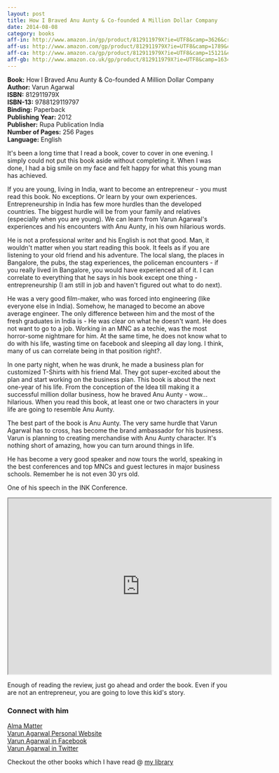 ```yaml
---
layout: post
title: How I Braved Anu Aunty & Co-founded A Million Dollar Company
date: 2014-08-08
category: books
aff-in: http://www.amazon.in/gp/product/812911979X?ie=UTF8&camp=3626&creativeASIN=812911979X&linkCode=xm2&tag=smileprem-in-21
aff-us: http://www.amazon.com/gp/product/812911979X?ie=UTF8&camp=1789&creativeASIN=812911979X&linkCode=xm2&tag=smileprem-us-20
aff-ca: http://www.amazon.ca/gp/product/812911979X?ie=UTF8&camp=15121&creativeASIN=812911979X&linkCode=xm2&tag=smileprem-ca-20
aff-gb: http://www.amazon.co.uk/gp/product/812911979X?ie=UTF8&camp=1634&creativeASIN=812911979X&linkCode=xm2&tag=smileprem-gb-21
---
```


**Book:** How I Braved Anu Aunty & Co-founded A Million Dollar Company  
**Author:** Varun Agarwal  
**ISBN:** 812911979X  
**ISBN-13:** 9788129119797  
**Binding:** Paperback  
**Publishing Year:** 2012  
**Publisher:** Rupa Publication India  
**Number of Pages:** 256 Pages  
**Language:** English  

It's been a long time that I read a book, cover to cover in one evening. I simply could not put this book aside without completing it. When I was done, I had a big smile on my face and felt happy for what this young man has achieved.  

If you are young, living in India, want to become an entrepreneur - you must read this book. No exceptions. Or learn by your own experiences. Entrepreneurship in India has few more hurdles than the developed countries. The biggest hurdle will be from your family and relatives (especially when you are young). We can learn from Varun Agarwal's experiences and his encounters with Anu Aunty, in his own hilarious words.

He is not a professional writer and his English is not that good. Man, it wouldn't matter when you start reading this book. It feels as if you are listening to your old friend and his adventure. The local slang, the places in Bangalore, the pubs, the stag experiences, the policeman encounters - if you really lived in Bangalore, you would have experienced all of it. I can correlate to everything that he says in his book except one thing - entrepreneurship (I am still in job and haven't figured out what to do next).

He was a very good film-maker, who was forced into engineering (like everyone else in India). Somehow, he managed to become an above average engineer. The only difference between him and the most of the fresh graduates in India is - He was clear on what he doesn't want. He does not want to go to a job. Working in an MNC as a techie, was the most horror-some nightmare for him. At the same time, he does not know what to do with his life, wasting time on facebook and sleeping all day long. I think, many of us can correlate being in that position right?.

In one party night, when he was drunk, he made a business plan for customized T-Shirts with his friend Mal. They got super-excited about the plan and start working on the business plan. This book is about the next one-year of his life. From the conception of the Idea till making it a successful million dollar business, how he braved Anu Aunty - wow... hilarious. When you read this book, at least one or two characters in your life are going to resemble Anu Aunty.

The best part of the book is Anu Aunty. The very same hurdle that Varun Agarwal has to cross, has become the brand ambassador for his business. Varun is planning to creating merchandise with Anu Aunty character. It's nothing short of amazing, how you can turn around things in life.  

He has become a very good speaker and now tours the world, speaking in the best conferences and top MNCs and guest lectures in major business schools. Remember he is not even 30 yrs old.

One of his speech in the INK Conference.

<iframe width="600" height="400"
src="http://www.youtube.com/embed/nMPqsjuXDmE?autoplay=0">
</iframe> 

Enough of reading the review, just go ahead and order the book. Even if you are not an entrepreneur, you are going to love this kid's story.  

### Connect with him
[Alma Matter](http://www.almamaterstore.in/)  
[Varun Agarwal Personal Website](http://www.varunagarwal.in/)  
[Varun Agarwal in Facebook](https://www.facebook.com/varun.agarwal1/)  
[Varun Agarwal in Twitter](https://twitter.com/varun067)  

Checkout the other books which I have read @ [my library]({{site.url}}/category/books/)  
